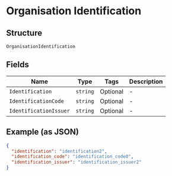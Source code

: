 
# Organisation Identification

## Structure

`OrganisationIdentification`

## Fields

| Name | Type | Tags | Description |
|  --- | --- | --- | --- |
| `Identification` | `string` | Optional | - |
| `IdentificationCode` | `string` | Optional | - |
| `IdentificationIssuer` | `string` | Optional | - |

## Example (as JSON)

```json
{
  "identification": "identification2",
  "identification_code": "identification_code0",
  "identification_issuer": "identification_issuer2"
}
```

